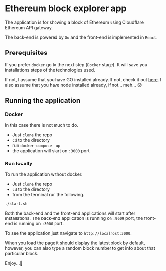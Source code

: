 # Ethereum block explorer app

The application is for showing a block of Ethereum using Cloudflare Ethereum API gateway. 

The back-end is powered by `Go` and the front-end is implemented in `React`.



## Prerequisites

If you prefer `docker` go to the next step (`Docker` stage). It will save you installations steps of the technologies used.

If not, I assume that you have GO installed already. If not, check it out [here](https://golang.org/doc/install).
I also assume that you have node installed already, if not... meh... 😞

## Running the application

### Docker

In this case there is not much to do. 
 - Just `clone` the repo
 - `cd` to the directory
 - run `docker-compose  up`
 - the application will start on `:3000` port

### Run locally

To run the application without docker.  
  - Just `clone` the repo
  - `cd` to the directory
  - from the terminal run the following.

```bash
./start.sh
```

Both the back-end and the front-end applications will start after installations.
The back-end application is running on `:9609` port, the front-end is running on `:3000` port.

To see the application just navigate to `http://localhost:3000`.

When you load the page it should display the latest block by default, however, you can also type a random block number to get info about that particular block.

Enjoy...🍷
